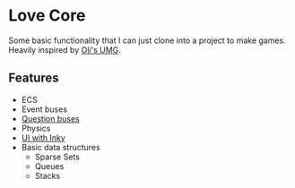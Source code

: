 # Love Core

Some basic functionality that I can just clone into a project to make games.<br>
Heavily inspired by [Oli's UMG](https://github.com/pakeke-constructor/umg-mod-monorepo).

## Features

- ECS
- Event buses
- [Question buses](https://untitledmodgame.com/blog/buses/)
- Physics
- [UI with Inky](https://github.com/Keyslam/Inky)
- Basic data structures
  - Sparse Sets
  - Queues
  - Stacks
